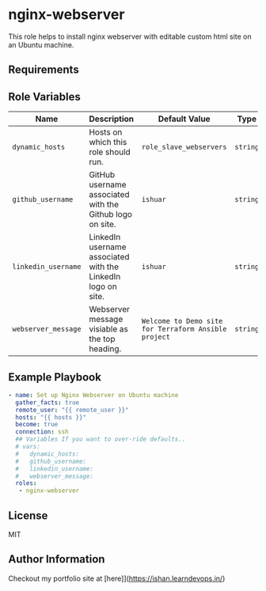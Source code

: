 nginx-webserver
===============

This role helps to install nginx webserver with editable custom html site on an Ubuntu machine.

Requirements
------------

Role Variables
--------------

| Name                | Description                                                  | Default Value                                        | Type     | Required                                  |
|---------------------|--------------------------------------------------------------|------------------------------------------------------|----------|-------------------------------------------|
| `dynamic_hosts`     | Hosts on which this role should run.                         | `role_slave_webservers`                              | `string` | No, only relevant to dynamic inventories. |
| ``github_username`` | GitHub username associated with the Github logo on site.     | `ishuar`                                             | `string` | No                                        |
| `linkedin_username` | LinkedIn username associated with the LinkedIn logo on site. | `ishuar`                                             | `string` | No                                        |
| `webserver_message` | Webserver message visiable as the top heading.               | `Welcome to Demo site for Terraform Ansible project` | `string` | No                                        |

Example Playbook
----------------

```yaml
- name: Set up Nginx Webserver on Ubuntu machine
  gather_facts: true
  remote_user: "{{ remote_user }}"
  hosts: "{{ hosts }}"
  become: true
  connection: ssh
  ## Variables If you want to over-ride defaults..
  # vars:
  #   dynamic_hosts:
  #   github_username:
  #   linkedin_username:
  #   webserver_message:
  roles:
   - nginx-webserver
```

License
-------

MIT

Author Information
------------------

Checkout my portfolio site at [here]](https://ishan.learndevops.in/)
